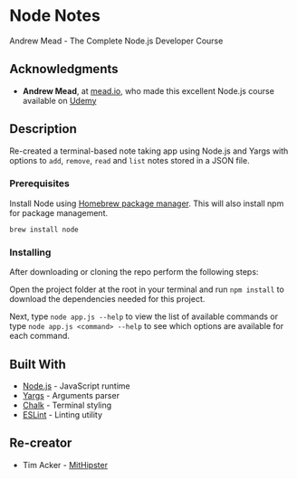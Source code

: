 # Node Notes

Andrew Mead - The Complete Node.js Developer Course

## Acknowledgments

- **Andrew Mead**, at [mead.io](https://mead.io/), who made this excellent Node.js course available on [Udemy](https://www.udemy.com/the-complete-nodejs-developer-course-2/)

## Description

Re-created a terminal-based note taking app using Node.js and Yargs with options to `add`, `remove`, `read` and `list` notes stored in a JSON file.

### Prerequisites

Install Node using [Homebrew package manager](https://brew.sh/). This will also install npm for package management.

```
brew install node
```

### Installing

After downloading or cloning the repo perform the following steps:

Open the project folder at the root in your terminal and run `npm install` to download the dependencies needed for this project.

Next, type `node app.js --help` to view the list of available commands or type `node app.js <command> --help` to see which options are available for each command.

## Built With

- [Node.js](https://nodejs.org/en/) - JavaScript runtime
- [Yargs](https://yargs.js.org/) - Arguments parser
- [Chalk](https://github.com/chalk/chalk#readme) - Terminal styling
- [ESLint](https://eslint.org/) - Linting utility

## Re-creator

- Tim Acker - [MitHipster](https://github.com/MitHipster)
